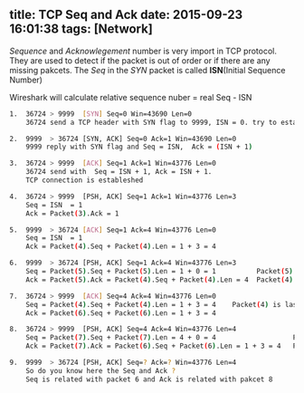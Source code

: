 title: TCP Seq and Ack
date: 2015-09-23 16:01:38
tags: [Network]
---

*Sequence* and *Acknowlegement* number is very import in TCP protocol. 
They are used to detect if the packet is out of order or if there are any missing pakcets.
The *Seq* in the *SYN* packet is called **ISN**(Initial Sequence Number)

Wireshark will calculate relative sequence nuber = real Seq - ISN

```bash
1.  36724 > 9999  [SYN] Seq=0 Win=43690 Len=0
    36724 send a TCP header with SYN flag to 9999, ISN = 0. try to establish a TCP connection

2.  9999  > 36724 [SYN, ACK] Seq=0 Ack=1 Win=43690 Len=0
    9999 reply with SYN flag and Seq = ISN,  Ack = (ISN + 1)

3.  36724 > 9999  [ACK] Seq=1 Ack=1 Win=43776 Len=0
    36724 send with  Seq = ISN + 1, Ack = ISN + 1.  
    TCP connection is estableshed 

4.  36724 > 9999  [PSH, ACK] Seq=1 Ack=1 Win=43776 Len=3
    Seq = ISN  = 1
    Ack = Packet(3).Ack = 1

5.  9999  > 36724 [ACK] Seq=1 Ack=4 Win=43776 Len=0
    Seq = ISN  = 1
    Ack = Packet(4).Seq + Packet(4).Len = 1 + 3 = 4

6.  9999  > 36724 [PSH, ACK] Seq=1 Ack=4 Win=43776 Len=3
    Seq = Packet(5).Seq + Packet(5).Len = 1 + 0 = 1          Packet(5) is last packet sent from 9999 to 36724
    Ack = Packet(5).Ack = Packet(4).Seq + Packet(4).Len = 4  Packet(4) is latest packet received from 36724

7.  36724 > 9999  [ACK] Seq=4 Ack=4 Win=43776 Len=0
    Seq = Packet(4).Seq + Packet(4).Len = 1 + 3 = 4    Packet(4) is last packet sent from 36723 to 9999
    Ack = Packet(6).Seq + Packet(6).Len = 1 + 3 = 4

8.  36724 > 9999  [PSH, ACK] Seq=4 Ack=4 Win=43776 Len=4
    Seq = Packet(7).Seq + Packet(7).Len = 4 + 0 = 4                   Packet(7) is last packet sent from 36724 to 9999
    Ack = Packet(7).Ack = Packet(6).Seq + Packet(6).Len = 1 + 3 = 4   Packet(6) is latest packet received from 9999

9.  9999  > 36724 [PSH, ACK] Seq=? Ack=? Win=43776 Len=4
    So do you know here the Seq and Ack ?
    Seq is related with packet 6 and Ack is related with pakcet 8
```
